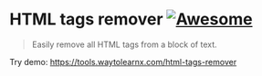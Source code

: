 # HTML tags remover [![Awesome](https://cdn.rawgit.com/sindresorhus/awesome/d7305f38d29fed78fa85652e3a63e154dd8e8829/media/badge.svg)](https://github.com/sindresorhus/awesome)

>Easily remove all HTML tags from a block of text.

Try demo: https://tools.waytolearnx.com/html-tags-remover
